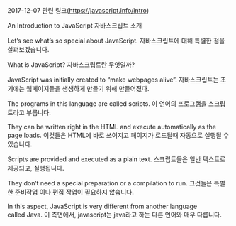 
2017-12-07
관련 링크(https://javascript.info/intro)

An Introduction to JavaScript
자바스크립트 소개

Let’s see what’s so special about JavaScript.
자바스크립트에 대해 특별한 점을 살펴보겠습니다. 

What is JavaScript?
자바스크립트란 무엇일까?

JavaScript was initially created to “make webpages alive”.
자바스크립트는 초기에는 웹페이지들을 생생하게 만들기 위해 만들어졌다.

The programs in this language are called scripts.
이 언어의 프로그램을 스크립트라고 부릅니다.

They can be written right in the HTML and execute automatically as the page loads.
이것들은  HTML에 바로 쓰여지고 페이지가 로드될때 자동으로 실행될 수 있습니다.

Scripts are provided and executed as a plain text.
스크립트들은 일반 텍스트로 제공되고, 실행됩니다.

They don’t need a special preparation or a compilation to run.
그것들은 특별한 준비작업 이나 편집 작업이 필요하지 않습니다.

In this aspect, JavaScript is very different from another language called Java.
이 측면에서, javascript는 java라고 하는 다른 언어와 매우 다릅니다.
